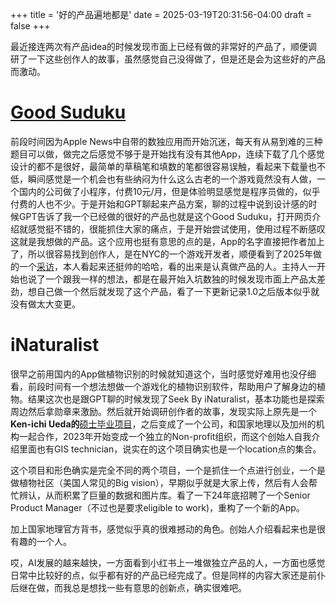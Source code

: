 +++
title = '好的产品遍地都是'
date = 2025-03-19T20:31:56-04:00
draft = false
+++

最近接连两次有产品idea的时候发现市面上已经有做的非常好的产品了，顺便调研了一下这些创作人的故事，虽然感觉自己没得做了，但是还是会为这些好的产品而激动。

# [Good Suduku](https://www.playgoodsudoku.com/)

前段时间因为Apple News中自带的数独应用而开始沉迷，每天有从易到难的三种题目可以做，做完之后感觉不够于是开始找有没有其他App，连续下载了几个感觉设计的都不是很好，最简单的草稿笔和填数的笔都很容易误触，看起来下载量也不低，瞬间感觉是一个机会也有些纳闷为什么这么古老的一个游戏竟然没有人做，一个国内的公司做了小程序，付费10元/月，但是体验明显感觉是程序员做的，似乎付费的人也不少。于是开始和GPT聊起来产品方案，聊的过程中说到设计感的时候GPT告诉了我一个已经做的很好的产品也就是这个Good Suduku，打开网页介绍就感觉挺不错的，很能抓住大家的痛点，于是开始尝试使用，使用过程不断感叹这就是我想做的产品。这个应用也挺有意思的点的是，App的名字直接把作者加上了，所以很容易找到创作人，是在NYC的一个游戏开发者，顺便看到了2025年做的一个[采访](https://www.youtube.com/watch?v=jYxT3uqCxMw)，本人看起来还挺帅的哈哈，看的出来是认真做产品的人。主持人一开始也说了一个跟我一样的想法，都是在最开始入坑数独的时候发现市面上产品太差劲，想自己做一个然后就发现了这个产品，看了一下更新记录1.0之后版本似乎就没有做太大变更。

# iNaturalist

很早之前用国内的App做植物识别的时候就知道这个，当时感觉好难用也没仔细看，前段时间有一个想法想做一个游戏化的植物识别软件，帮助用户了解身边的植物。结果这次也是跟GPT聊的时候发现了Seek By iNaturalist，基本功能也是探索周边然后拿勋章来激励。然后就开始调研创作者的故事，发现实际上原先是一个**Ken-ichi Ueda的**[硕士毕业项目](https://www.inaturalist.org/people/kueda)，之后变成了一个公司，和国家地理以及加州的机构一起合作，2023年开始变成一个独立的Non-profit组织，而这个创始人自我介绍里面也有GIS technician，说实在的这个项目确实也是一个location点的集合。

这个项目和形色确实是完全不同的两个项目，一个是抓住一个点进行创业，一个是做植物社区（美国人常见的Big vision），早期似乎就是大家上传，然后有人会帮忙辨认，从而积累了巨量的数据和图片库。看了一下24年底招聘了一个Senior Product Manager（不过也是要求eligible to work)，重构了一个新的App。

加上国家地理官方背书，感觉似乎真的很难撼动的角色。创始人介绍看起来也是很有趣的一个人。

哎，AI发展的越来越快，一方面看到小红书上一堆做独立产品的人，一方面也感觉日常中比较好的点，似乎都有好的产品已经完成了。但是同样的内容大家还是前仆后继在做，而我总是想找一些有意思的创新点，确实很难吧。
